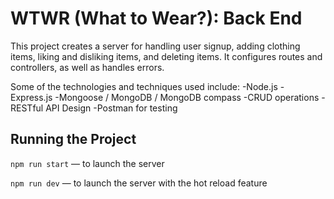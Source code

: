 # WTWR (What to Wear?): Back End

This project creates a server for handling user signup, adding clothing items, liking and disliking items, and deleting items. It configures routes and controllers, as well as handles errors.

Some of the technologies and techniques used include:
-Node.js
-Express.js
-Mongoose / MongoDB / MongoDB compass
-CRUD operations
-RESTful API Design
-Postman for testing

## Running the Project

`npm run start` — to launch the server

`npm run dev` — to launch the server with the hot reload feature

